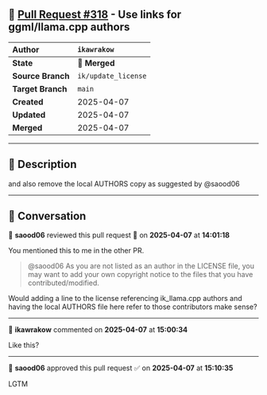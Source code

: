 ## 🔀 [Pull Request #318](https://github.com/ikawrakow/ik_llama.cpp/pull/318) - Use links for ggml/llama.cpp authors

| **Author** | `ikawrakow` |
| :--- | :--- |
| **State** | 🔀 **Merged** |
| **Source Branch** | `ik/update_license` |
| **Target Branch** | `main` |
| **Created** | 2025-04-07 |
| **Updated** | 2025-04-07 |
| **Merged** | 2025-04-07 |

---

## 📄 Description

and also remove the local AUTHORS copy as suggested by @saood06

---

## 💬 Conversation

👤 **saood06** reviewed this pull request 💬 on **2025-04-07** at **14:01:18**

You mentioned this to me in the other PR.

>@saood06 As you are not listed as an author in the LICENSE file, you may want to add your own copyright notice to the files that you have contributed/modified.

Would adding a line to the license referencing ik_llama.cpp authors and having the local AUTHORS file here refer to those contributors make sense?

---

👤 **ikawrakow** commented on **2025-04-07** at **15:00:34**

Like this?

---

👤 **saood06** approved this pull request ✅ on **2025-04-07** at **15:10:35**

LGTM